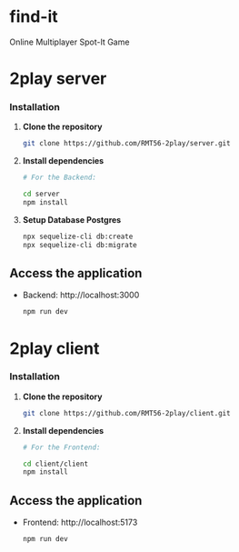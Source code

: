 # find-it
Online Multiplayer Spot-It Game


# 2play server

### Installation

1. **Clone the repository**

   ```sh
   git clone https://github.com/RMT56-2play/server.git

   ```

2. **Install dependencies**

   ```sh
   # For the Backend:

   cd server
   npm install
   ```

3. **Setup Database Postgres**

   ```sh
   npx sequelize-cli db:create
   npx sequelize-cli db:migrate
   ```

## Access the application

- Backend: http://localhost:3000

  ```sh
  npm run dev
  ```


# 2play client

### Installation

1. **Clone the repository**

   ```sh
   git clone https://github.com/RMT56-2play/client.git

   ```

2. **Install dependencies**

   ```sh
   # For the Frontend:

   cd client/client
   npm install
   ```

## Access the application

- Frontend: http://localhost:5173

  ```sh
  npm run dev
  ```
